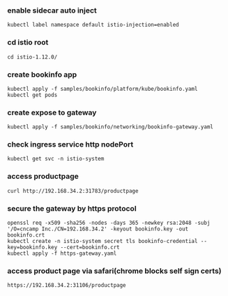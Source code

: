 ### enable sidecar auto inject
```
kubectl label namespace default istio-injection=enabled
```
### cd istio root
```
cd istio-1.12.0/
```
### create bookinfo app
```
kubectl apply -f samples/bookinfo/platform/kube/bookinfo.yaml
kubectl get pods
```
### create expose to gateway
```
kubectl apply -f samples/bookinfo/networking/bookinfo-gateway.yaml
```
### check ingress service http nodePort
```
kubectl get svc -n istio-system
```
### access productpage
```
curl http://192.168.34.2:31783/productpage
```

### secure the gateway by https protocol
```
openssl req -x509 -sha256 -nodes -days 365 -newkey rsa:2048 -subj '/O=cncamp Inc./CN=192.168.34.2' -keyout bookinfo.key -out bookinfo.crt
kubectl create -n istio-system secret tls bookinfo-credential --key=bookinfo.key --cert=bookinfo.crt
kubectl apply -f https-gateway.yaml
```
### access product page via safari(chrome blocks self sign certs)
```
https://192.168.34.2:31106/productpage
```
